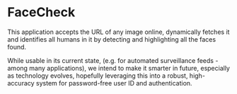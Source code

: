 # FaceCheck
This application accepts the URL of any image online, dynamically fetches it and identifies all humans in it 
by detecting and highlighting all the faces found.

While usable in its current state, (e.g. for automated surveillance feeds - among many applications), 
we intend to make it smarter in future, especially as technology evolves, hopefully leveraging this into 
a robust, high-accuracy system for password-free user ID and authentication.
